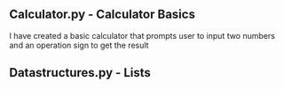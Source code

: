 ## Calculator.py - Calculator Basics
 
I have created a basic calculator that prompts user to input two numbers and an operation sign to get the result

## Datastructures.py - Lists
